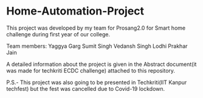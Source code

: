 # Home-Automation-Project

This project was developed by my team for Prosang2.0 for Smart home challenge during first year of our college.


Team members:   Yaggya Garg
		            Sumit Singh
		            Vedansh Singh Lodhi
			    Prakhar Jain


A detailed information about the project is given in the Abstract document(it was made for techkriti ECDC challenge) attached to this repository.
	         

P.S.- This project was also going to be presented in Techkriti(IIT Kanpur techfest) but the fest was cancelled due to Covid-19 lockdown.
